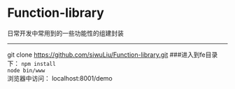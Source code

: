 # Function-library
日常开发中常用到的一些功能性的组建封装
***

git clone https://github.com/siwuLiu/Function-library.git
###进入到fe目录下：
`npm install`  <br/>
`node bin/www `<br/>
浏览器中访问： localhost:8001/demo
